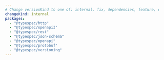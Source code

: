 ```yaml
---
# Change versionKind to one of: internal, fix, dependencies, feature, deprecation, breaking
changeKind: internal
packages:
  - "@typespec/http"
  - "@typespec/openapi3"
  - "@typespec/rest"
  - "@typespec/json-schema"
  - "@typespec/openapi"
  - "@typespec/protobuf"
  - "@typespec/versioning"
---
```


